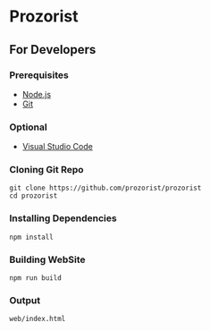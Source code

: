 # Prozorist

## For Developers

### Prerequisites

- [Node.js](https://nodejs.org/en/)
- [Git](https://git-scm.com/)

### Optional

- [Visual Studio Code](https://code.visualstudio.com/)

### Cloning Git Repo

```
git clone https://github.com/prozorist/prozorist
cd prozorist
```

### Installing Dependencies

```
npm install
```

### Building WebSite

```
npm run build
```

### Output

```
web/index.html
```
